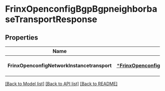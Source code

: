 # FrinxOpenconfigBgpBgpneighborbaseTransportResponse

## Properties
Name | Type | Description | Notes
------------ | ------------- | ------------- | -------------
**FrinxOpenconfigNetworkInstancetransport** | [***FrinxOpenconfigBgpBgpneighborbaseTransport**](frinx.openconfig.bgp.bgpneighborbase.Transport.md) |  | [optional] [default to null]

[[Back to Model list]](../README.md#documentation-for-models) [[Back to API list]](../README.md#documentation-for-api-endpoints) [[Back to README]](../README.md)


